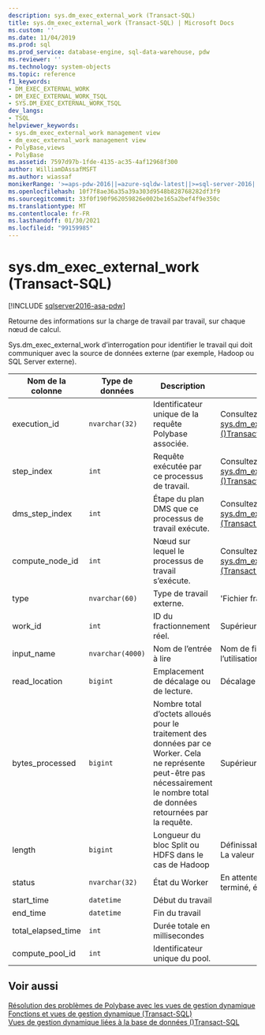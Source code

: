 ```yaml
---
description: sys.dm_exec_external_work (Transact-SQL)
title: sys.dm_exec_external_work (Transact-SQL) | Microsoft Docs
ms.custom: ''
ms.date: 11/04/2019
ms.prod: sql
ms.prod_service: database-engine, sql-data-warehouse, pdw
ms.reviewer: ''
ms.technology: system-objects
ms.topic: reference
f1_keywords:
- DM_EXEC_EXTERNAL_WORK
- DM_EXEC_EXTERNAL_WORK_TSQL
- SYS.DM_EXEC_EXTERNAL_WORK_TSQL
dev_langs:
- TSQL
helpviewer_keywords:
- sys.dm_exec_external_work management view
- dm_exec_external_work management view
- PolyBase,views
- PolyBase
ms.assetid: 7597d97b-1fde-4135-ac35-4af12968f300
author: WilliamDAssafMSFT
ms.author: wiassaf
monikerRange: '>=aps-pdw-2016||=azure-sqldw-latest||>=sql-server-2016||>=sql-server-linux-2017||=azuresqldb-mi-current'
ms.openlocfilehash: 10f7f8ae36a35a39a303d9548b828768282df3f9
ms.sourcegitcommit: 33f0f190f962059826e002be165a2bef4f9e350c
ms.translationtype: MT
ms.contentlocale: fr-FR
ms.lasthandoff: 01/30/2021
ms.locfileid: "99159985"
---
```

# <a name="sysdm_exec_external_work-transact-sql"></a>sys.dm_exec_external_work (Transact-SQL)
[!INCLUDE [sqlserver2016-asa-pdw](../../includes/applies-to-version/sqlserver2016-asa-pdw.md)]

  Retourne des informations sur la charge de travail par travail, sur chaque nœud de calcul.  
  
 Sys.dm_exec_external_work d’interrogation pour identifier le travail qui doit communiquer avec la source de données externe (par exemple, Hadoop ou SQL Server externe).  
  
|Nom de la colonne|Type de données|Description|Plage|  
|-----------------|---------------|-----------------|-----------|  
|execution_id|`nvarchar(32)`|Identificateur unique de la requête Polybase associée.|Consultez *request_ID* dans [sys.dm_exec_requests &#40;&#41;Transact-SQL](../../relational-databases/system-dynamic-management-views/sys-dm-exec-requests-transact-sql.md).|  
|step_index|`int`|Requête exécutée par ce processus de travail.|Consultez *step_index* dans  [sys.dm_exec_requests &#40;&#41;Transact-SQL](../../relational-databases/system-dynamic-management-views/sys-dm-exec-requests-transact-sql.md).|  
|dms_step_index|`int`|Étape du plan DMS que ce processus de travail exécute.|Consultez [sys.dm_exec_dms_workers &#40;Transact-SQL&#41;](../../relational-databases/system-dynamic-management-views/sys-dm-exec-dms-workers-transact-sql.md).|  
|compute_node_id|`int`|Nœud sur lequel le processus de travail s’exécute.|Consultez [sys.dm_exec_compute_nodes &#40;Transact-SQL&#41;](../../relational-databases/system-dynamic-management-views/sys-dm-exec-compute-nodes-transact-sql.md).|  
|type|`nvarchar(60)`|Type de travail externe.|'Fichier fractionné'|  
|work_id|`int`|ID du fractionnement réel.|Supérieur ou égal à 0.|  
|input_name|`nvarchar(4000)`|Nom de l’entrée à lire|Nom de fichier lors de l’utilisation de Hadoop.|  
|read_location|`bigint`|Emplacement de décalage ou de lecture.|Décalage du fichier à lire.|  
|bytes_processed|`bigint`|Nombre total d’octets alloués pour le traitement des données par ce Worker. Cela ne représente peut-être pas nécessairement le nombre total de données retournées par la requête. |Supérieur ou égal à 0.|  
|length|`bigint`|Longueur du bloc Split ou HDFS dans le cas de Hadoop|Définissable par l’utilisateur. La valeur par défaut est 64M|  
|status|`nvarchar(32)`|État du Worker|En attente, traitement, terminé, échec, abandonné|  
|start_time|`datetime`|Début du travail||  
|end_time|`datetime`|Fin du travail||  
|total_elapsed_time|`int`|Durée totale en millisecondes||
|compute_pool_id|`int`|Identificateur unique du pool.|

## <a name="see-also"></a>Voir aussi  
 [Résolution des problèmes de Polybase avec les vues de gestion dynamique](/previous-versions/sql/sql-server-2016/mt146389(v=sql.130))   
 [Fonctions et vues de gestion dynamique &#40;Transact-SQL&#41;](~/relational-databases/system-dynamic-management-views/system-dynamic-management-views.md)   
 [Vues de gestion dynamique liées à la base de données &#40;&#41;Transact-SQL ](../../relational-databases/system-dynamic-management-views/database-related-dynamic-management-views-transact-sql.md)  
  
